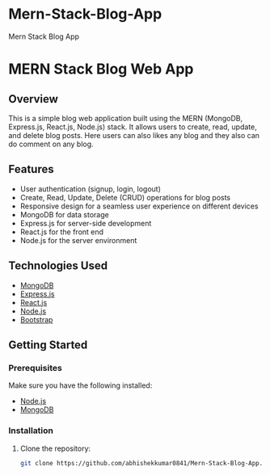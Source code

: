 # Mern-Stack-Blog-App
Mern Stack Blog App

# MERN Stack Blog Web App

## Overview

This is a simple blog web application built using the MERN (MongoDB, Express.js, React.js, Node.js) stack. It allows users to create, read, update, and delete blog posts.
Here users can also likes any blog and they also can do comment on any blog.

## Features

- User authentication (signup, login, logout)
- Create, Read, Update, Delete (CRUD) operations for blog posts
- Responsive design for a seamless user experience on different devices
- MongoDB for data storage
- Express.js for server-side development
- React.js for the front end
- Node.js for the server environment

## Technologies Used

- [MongoDB](https://www.mongodb.com/)
- [Express.js](https://expressjs.com/)
- [React.js](https://reactjs.org/)
- [Node.js](https://nodejs.org/)
- [Bootstrap](https://getbootstrap.com/)

## Getting Started

### Prerequisites

Make sure you have the following installed:

- [Node.js](https://nodejs.org/)
- [MongoDB](https://www.mongodb.com/)

### Installation

1. Clone the repository:

   ```bash
   git clone https://github.com/abhishekkumar0841/Mern-Stack-Blog-App.git

